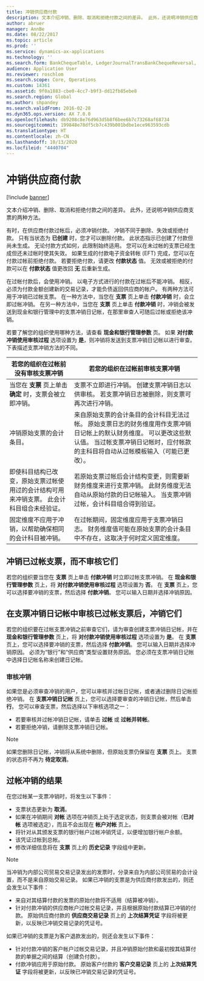 ```yaml
---
title: 冲销供应商付款
description: 文本介绍冲销、删除、取消和拒绝付款之间的差异。 此外，还说明冲销供应商支票的两种方法。
author: abruer
manager: AnnBe
ms.date: 08/22/2017
ms.topic: article
ms.prod: ''
ms.service: dynamics-ax-applications
ms.technology: ''
ms.search.form: BankChequeTable, LedgerJournalTransBankChequeReversal, LedgerJournalTransVendPaym
audience: Application User
ms.reviewer: roschlom
ms.search.scope: Core, Operations
ms.custom: 14361
ms.assetid: 9f0a1883-cbe0-4cc7-b9f3-dd12fb85ebe8
ms.search.region: Global
ms.author: shpandey
ms.search.validFrom: 2016-02-28
ms.dyn365.ops.version: AX 7.0.0
ms.openlocfilehash: db9208c8e76d963d5b8f6bee6b7c73268af68734
ms.sourcegitcommit: 199848e78df5cb7c439b001bdbe1ece963593cdb
ms.translationtype: HT
ms.contentlocale: zh-CN
ms.lasthandoff: 10/13/2020
ms.locfileid: "4440704"
---
```

# <a name="reverse-a-vendor-payment"></a>冲销供应商付款

[!include [banner](../includes/banner.md)]

文本介绍冲销、删除、取消和拒绝付款之间的差异。 此外，还说明冲销供应商支票的两种方法。 

有时，在供应商付款过帐后，必须冲销付款。 冲销不同于删除、失效或拒绝付款。 只有当状态为 **已创建** 时，您才可以删除付款。 此状态指示已创建了付款但尚未生成。 无论付款方式如何，此限制始终适用。 您可以在未过帐的支票已经生成但还未过帐时使其失效。 如果生成的付款电子资金转帐 (EFT) 完成，您可以在付款过帐前拒绝付款。 若要拒绝付款，请更改 **付款状态** 值。 无效或被拒绝的付款可以在 **付款状态** 值更改回 **无** 后重新生成。 

在过帐付款后，会使用冲销。 以电子方式进行的付款在过帐后不能冲销。 相反，必须为付款金额创建新的交易记录，才能负债返回供应商的帐户。 有两种方法可用于冲销已过帐支票。 在一种方法中，当您在 **支票** 页上单击 **付款冲销** 时，会立即过帐冲销。 在另一种方法中，当您在 **支票** 页上单击 **付款冲销** 时，冲销会被发送到现金和银行管理中的支票冲销日记帐，在那里审查人可随后过帐或拒绝该冲销。 

若要了解您的组织使用哪种方法，请查看 **现金和银行管理参数** 页。 如果 **对付款冲销使用审核过程** 选项设置为 **是**，则冲销将发送到支票冲销日记帐以进行审查。 下表描述支票冲销方法的不同。

| 若您的组织在过帐前没有审核支票冲销                                                                                                                                  | 若您的组织在过帐前审核支票冲销                                                                                                                                                                                                                                                                                                                                                                     |
|-----------------------------------------------------------------------------------------------------------------------------------------------------------------------------------------------------|---------------------------------------------------------------------------------------------------------------------------------------------------------------------------------------------------------------------------------------------------------------------------------------------------------------------------------------------------------------------------------------------------------------------------------|
| 当您在 **支票** 页上单击 **确定** 时，支票会被立即冲销。                                                                                                                      | 支票不立即进行冲销。 创建支票冲销日志以供审核。 若支票冲销日志被删除，则支票可再次进行冲销。                                                                                                                                                                                                                                                                |
| 冲销原始支票的会计条目。                                                                                                                                         | 来自原始支票的会计条目的会计科目无法过帐。 原始支票日志的财务维度用作支票冲销日记帐上的默认财务维度。 可以更改这些默认值。 当过帐支票冲销日记帐时，应付帐款的主科目将自动从过帐模板输入（可能已更改）。 |
| 即使科目结构已改变，原始支票过帐使用过的会计结构可用来冲销支票。 此会计科目组合未经验证。 | 若原始支票过帐后会计结构变更，则需要新财务维度来进行支票冲销。 此财务维度无法自动从原始付款的日记帐输入。 当支票冲销过帐，会计科目组合得到验证。                                                                                                        |
| 固定维度不应用于冲销，以帮助确保相同的会计科目被冲销。                                                                                      | 在过帐期间，固定维度应用于支票冲销日志。 财务维度值可能在原始支票的会计条目中不存在，这取决于何时定义固定维度。                                                                                                                                                                                                     |

## <a name="reverse-posted-checks-without-reviewing-them"></a>冲销已过帐支票，而不审核它们
若您的组织要当您在 **支票** 页上单击 **付款冲销** 时立即过帐支票冲销。 在 **现金和银行管理参数** 页上，将 **对付款冲销使用审核过程** 选项设置为 **否**。 在 **支票** 页上，您可以选择要冲销的支票，然后选择 **付款冲销**。 您可以输入日期并选择冲销原因。

## <a name="reverse-posted-checks-after-they-are-reviewed-in-the-check-reversal-journal"></a>在支票冲销日记帐中审核已过帐支票后，冲销它们
若您的组织要在过帐支票冲销之前审查它们，请为审查创建支票冲销日记帐，并在 **现金和银行管理参数** 页上，将 **对付款冲销使用审核过程** 选项设置为 **是**。 在 **支票** 页上，您可以选择要冲销的支票，然后选择 **付款冲销**。 您可以输入日期并选择冲销原因。 必须为“银行”和“供应商”类型设置财务原因。 您必须在支票冲销日记帐中选择日记帐名称来创建日记帐。

### <a name="review-a-reversal"></a>审核冲销

如果您是必须审查冲销的用户，您可以审核并过帐日记帐，或者通过删除日记帐拒绝冲销。 在 **支票冲销日记帐** 页上，您可以选择要审查的冲销日记帐，然后单击 **行**。 您可以审查支票，然后选择以下审核选项之一：

-   若要审核并过帐冲销日记帐，请单击 **过帐** 或 **过帐并转帐**。
-   若要拒绝冲销，请删除支票冲销日记帐。

> [!NOTE]
> 如果您删除日记帐，冲销将从系统中删除，但原始支票仍保留在 **支票** 页上。 支票的状态将不再为 **待定取消**。

## <a name="results-of-posting-a-reversal"></a>过帐冲销的结果
在您过帐某一支票冲销时，将发生以下事件：

-   支票状态更新为 **取消**。
-   如果在冲销期间 **对帐** 选项在冲销页上处于选定状态，则支票会被对帐（**已对帐** 选项被选定），而且不会出现在 **帐户对帐** 页上。
-   将针对从其颁发支票的银行帐户过帐冲销凭证，以便增加银行帐户余额。
-   该凭证过帐到总帐。
-   修改详细信息将在 **支票** 页上的 **历史记录** 字段组中更新。

> [!NOTE] 
> 当冲销为内部公司贸易交易记录发出的发票时，分录来自为内部公司贸易的会计设置，而不是来自原始交易记录。 如果已冲销的支票是为供应商付款发出的，则还会发生以下事件：

-   来自对其结算付款的发票的原始付款将不适用（结算被冲销）。
-   针对付款冲销的供应商帐户过帐交易记录，并且根据原始付款结算已冲销的付款。 原始供应商付款的 **供应商交易记录** 页上的 **上次结算凭证** 字段将被更新，以反映已冲销交易记录的凭证号。

如果已冲销的支票是为客户退款发出的，则还会发生以下事件：

-   针对付款冲销的客户帐户过帐交易记录，并且冲销原始付款和最初按其结算付款的单据之间的结算（创建负付款）。
-   付款冲销应用于原始付款。 原始客户付款的 **客户交易记录** 页上的 **上次结算凭证** 字段将被更新，以反映已冲销交易记录的凭证号。




